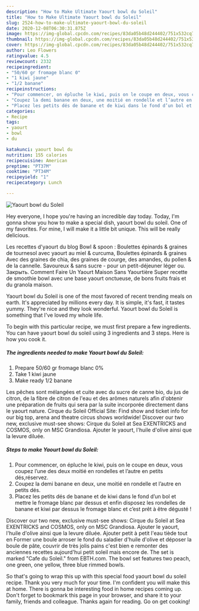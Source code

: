 ```yaml
---
description: "How to Make Ultimate Yaourt bowl du Soleil"
title: "How to Make Ultimate Yaourt bowl du Soleil"
slug: 2524-how-to-make-ultimate-yaourt-bowl-du-soleil
date: 2020-12-08T06:30:31.875Z
image: https://img-global.cpcdn.com/recipes/83da05b48d244402/751x532cq70/yaourt-bowl-du-soleil-photo-principale-de-la-recette.jpg
thumbnail: https://img-global.cpcdn.com/recipes/83da05b48d244402/751x532cq70/yaourt-bowl-du-soleil-photo-principale-de-la-recette.jpg
cover: https://img-global.cpcdn.com/recipes/83da05b48d244402/751x532cq70/yaourt-bowl-du-soleil-photo-principale-de-la-recette.jpg
author: Leo Flowers
ratingvalue: 4.5
reviewcount: 2332
recipeingredient:
- "50/60 gr fromage blanc 0"
- "1 kiwi jaune"
- "1/2 banane"
recipeinstructions:
- "Pour commencer, on épluche le kiwi, puis on le coupe en deux, vous coupez l’une des deux moitié en rondelles et l’autre en petits dés,réservez."
- "Coupez la demi banane en deux, une moitié en rondelle et l’autre en petits dés."
- "Placez les petits dés de banane et de kiwi dans le fond d’un bol et mettre le fromage blanc par dessus et enfin disposez les rondelles de banane et kiwi par dessus le fromage blanc et c’est prêt à être dégusté !"
categories:
- Recipe
tags:
- yaourt
- bowl
- du

katakunci: yaourt bowl du 
nutrition: 155 calories
recipecuisine: American
preptime: "PT37M"
cooktime: "PT34M"
recipeyield: "1"
recipecategory: Lunch

---
```



![Yaourt bowl du Soleil](https://img-global.cpcdn.com/recipes/83da05b48d244402/751x532cq70/yaourt-bowl-du-soleil-photo-principale-de-la-recette.jpg)

Hey everyone, I hope you're having an incredible day today. Today, I'm gonna show you how to make a special dish, yaourt bowl du soleil. One of my favorites. For mine, I will make it a little bit unique. This will be really delicious.

Les recettes d&#39;yaourt du blog Bowl &amp; spoon : Boulettes épinards &amp; graines de tournesol avec yaourt au miel &amp; curcuma, Boulettes épinards &amp; graines Avec des graines de chia, des graines de courge, des amandes, du pollen &amp; de la cannelle. Savoureux &amp; sans sucre - pour un petit-déjeuner léger ou. Закрыть. Comment Faire Un Yaourt Maison Sans Yaourtière Super recette de smoothie bowl avec une base yaourt onctueuse, de bons fruits frais et du granola maison.

Yaourt bowl du Soleil is one of the most favored of recent trending meals on earth. It's appreciated by millions every day. It is simple, it's fast, it tastes yummy. They're nice and they look wonderful. Yaourt bowl du Soleil is something that I've loved my whole life.


To begin with this particular recipe, we must first prepare a few ingredients. You can have yaourt bowl du soleil using 3 ingredients and 3 steps. Here is how you cook it.

<!--inarticleads1-->

##### The ingredients needed to make Yaourt bowl du Soleil:

1. Prepare 50/60 gr fromage blanc 0%
1. Take 1 kiwi jaune
1. Make ready 1/2 banane


Les pêches sont mélangées et cuite avec du sucre de canne bio, du jus de citron, de la fibre de citron de l&#39;eau et des arômes naturels afin d&#39;obtenir une préparation de fruits qui sera par la suite incorporée directement dans le yaourt nature. Cirque du Soleil Official Site: Find show and ticket info for our big top, arena and theatre circus shows worldwide! Discover our two new, exclusive must-see shows: Cirque du Soleil at Sea EXENTRICKS and COSMOS, only on MSC Grandiosa. Ajouter le yaourt, l&#39;huile d&#39;olive ainsi que la levure diluée. 

<!--inarticleads2-->

##### Steps to make Yaourt bowl du Soleil:

1. Pour commencer, on épluche le kiwi, puis on le coupe en deux, vous coupez l’une des deux moitié en rondelles et l’autre en petits dés,réservez.
1. Coupez la demi banane en deux, une moitié en rondelle et l’autre en petits dés.
1. Placez les petits dés de banane et de kiwi dans le fond d’un bol et mettre le fromage blanc par dessus et enfin disposez les rondelles de banane et kiwi par dessus le fromage blanc et c’est prêt à être dégusté !


Discover our two new, exclusive must-see shows: Cirque du Soleil at Sea EXENTRICKS and COSMOS, only on MSC Grandiosa. Ajouter le yaourt, l&#39;huile d&#39;olive ainsi que la levure diluée. Ajouter petit à petit l&#39;eau tiède tout en Former une boule arroser le fond du saladier d&#39;huile d&#39;olive et déposer la boule de pâte, couvrir de très jolis pains c&#39;est bien e remonter des anciennes recettes aujourd&#39;hui petit soleil mais encore de. The set is marked &#34;Cafe du Soleil.&#34; from EBTH.com. The bowl set features two peach, one green, one yellow, three blue rimmed bowls. 

So that's going to wrap this up with this special food yaourt bowl du soleil recipe. Thank you very much for your time. I'm confident you will make this at home. There is gonna be interesting food in home recipes coming up. Don't forget to bookmark this page in your browser, and share it to your family, friends and colleague. Thanks again for reading. Go on get cooking!
